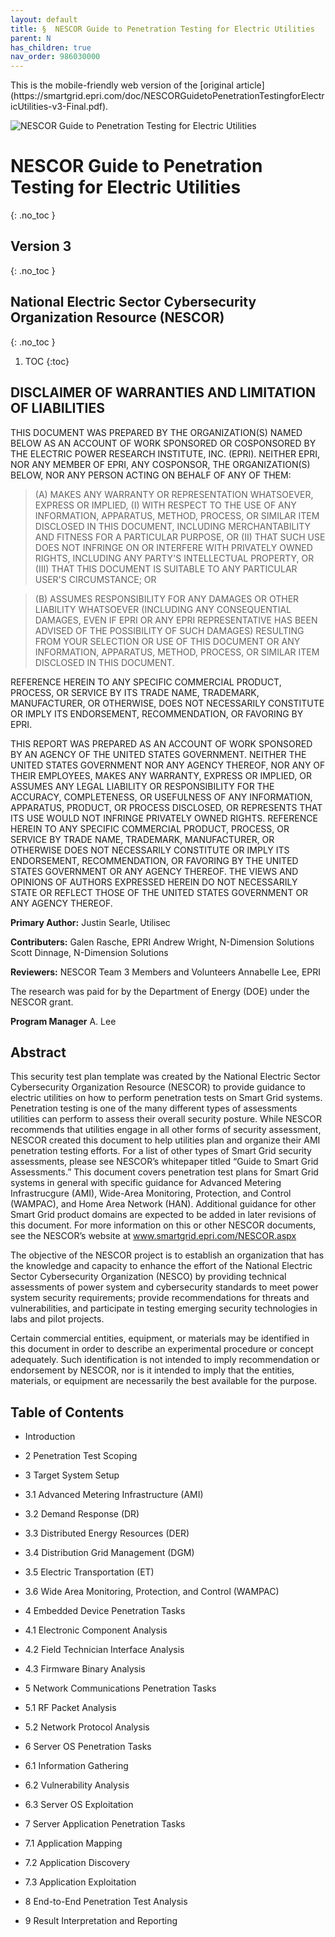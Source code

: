 ```yaml
---
layout: default
title: §  NESCOR Guide to Penetration Testing for Electric Utilities 
parent: N 
has_children: true
nav_order: 986030000 
---
```

<style>
.dont-break-out {
  /* These are technically the same, but use both */
  overflow-wrap: break-word;
  word-wrap: break-word;

  -ms-word-break: break-all;
  /* This is the dangerous one in WebKit, as it breaks things wherever */
  word-break: break-all;
  /* Instead use this non-standard one: */
  word-break: break-word;
}
</style>

<div class="dont-break-out" markdown="1">
This is the mobile-friendly web version of the [original article](https://smartgrid.epri.com/doc/NESCORGuidetoPenetrationTestingforElectricUtilities-v3-Final.pdf).

![NESCOR Guide to Penetration Testing for Electric Utilities](https://statics.bsafes.com/images/papers/NESCORGuidetoPenetrationTestingforElectricUtilities-v3-Final-58.png)

# NESCOR Guide to Penetration Testing for Electric Utilities  
{: .no_toc }
## Version 3 
{: .no_toc }

## National Electric Sector Cybersecurity Organization Resource (NESCOR) 
{: .no_toc }

1. TOC
{:toc}

## DISCLAIMER OF WARRANTIES AND LIMITATION OF LIABILITIES
THIS DOCUMENT WAS PREPARED BY THE ORGANIZATION(S) NAMED BELOW AS AN ACCOUNT OF WORK SPONSORED OR COSPONSORED BY THE ELECTRIC POWER RESEARCH INSTITUTE, INC. (EPRI). NEITHER EPRI, NOR ANY MEMBER OF EPRI, ANY COSPONSOR, THE ORGANIZATION(S) BELOW, NOR ANY PERSON ACTING ON BEHALF OF ANY OF THEM: 

> (A) MAKES ANY WARRANTY OR REPRESENTATION WHATSOEVER, EXPRESS OR IMPLIED, (I) WITH RESPECT TO THE USE OF ANY INFORMATION, APPARATUS, METHOD, PROCESS, OR SIMILAR ITEM DISCLOSED IN THIS DOCUMENT, INCLUDING MERCHANTABILITY AND FITNESS FOR A PARTICULAR PURPOSE, OR (II) THAT SUCH USE DOES NOT INFRINGE ON OR INTERFERE WITH PRIVATELY OWNED RIGHTS, INCLUDING ANY PARTY'S INTELLECTUAL PROPERTY, OR (III) THAT THIS DOCUMENT IS SUITABLE TO ANY PARTICULAR USER'S CIRCUMSTANCE; OR 

> (B) ASSUMES RESPONSIBILITY FOR ANY DAMAGES OR OTHER LIABILITY WHATSOEVER (INCLUDING ANY CONSEQUENTIAL DAMAGES, EVEN IF EPRI OR ANY EPRI REPRESENTATIVE HAS BEEN ADVISED OF THE POSSIBILITY OF SUCH DAMAGES) RESULTING FROM YOUR SELECTION OR USE OF THIS DOCUMENT OR ANY INFORMATION, APPARATUS, METHOD, PROCESS, OR SIMILAR ITEM DISCLOSED IN THIS DOCUMENT.

REFERENCE HEREIN TO ANY SPECIFIC COMMERCIAL PRODUCT, PROCESS, OR SERVICE BY ITS TRADE NAME, TRADEMARK, MANUFACTURER, OR OTHERWISE, DOES NOT NECESSARILY CONSTITUTE OR IMPLY ITS ENDORSEMENT, RECOMMENDATION, OR FAVORING BY EPRI.

THIS REPORT WAS PREPARED AS AN ACCOUNT OF WORK SPONSORED BY AN AGENCY OF THE UNITED STATES GOVERNMENT. NEITHER THE UNITED STATES GOVERNMENT NOR ANY AGENCY THEREOF, NOR ANY OF THEIR EMPLOYEES, MAKES ANY WARRANTY, EXPRESS OR IMPLIED, OR ASSUMES ANY LEGAL LIABILITY OR RESPONSIBILITY FOR THE ACCURACY, COMPLETENESS, OR USEFULNESS OF ANY INFORMATION, APPARATUS, PRODUCT, OR PROCESS DISCLOSED, OR REPRESENTS THAT ITS USE WOULD NOT INFRINGE PRIVATELY OWNED RIGHTS. REFERENCE HEREIN TO ANY SPECIFIC COMMERCIAL PRODUCT, PROCESS, OR SERVICE BY TRADE NAME, TRADEMARK, MANUFACTURER, OR OTHERWISE DOES NOT NECESSARILY CONSTITUTE OR IMPLY ITS ENDORSEMENT, RECOMMENDATION, OR FAVORING BY THE UNITED STATES GOVERNMENT OR ANY AGENCY THEREOF. THE VIEWS AND OPINIONS OF AUTHORS EXPRESSED HEREIN DO NOT NECESSARILY STATE OR REFLECT THOSE OF THE UNITED STATES GOVERNMENT OR ANY AGENCY THEREOF.

**Primary Author:**
Justin Searle, Utilisec

**Contributers:**
Galen Rasche, EPRI
Andrew Wright, N-Dimension Solutions
Scott Dinnage, N-Dimension Solutions

**Reviewers:**
NESCOR Team 3 Members and Volunteers
Annabelle Lee, EPRI

The research was paid for by the Department of Energy (DOE) under the NESCOR grant.

**Program Manager**
A. Lee

## Abstract

This security test plan template was created by the National Electric Sector Cybersecurity Organization Resource (NESCOR) to provide guidance to electric utilities on how to perform penetration tests on Smart Grid systems. Penetration testing is one of the many different types of assessments utilities can perform to assess their overall security posture. While NESCOR recommends that utilities engage in all other forms of security assessment, NESCOR created this document to help utilities plan and organize their AMI penetration testing efforts. For a list of other types of Smart Grid security assessments, please see NESCOR’s whitepaper titled “Guide to Smart Grid Assessments.” This document covers penetration test plans for Smart Grid systems in general with specific guidance for Advanced Metering Infrastrucgure (AMI), Wide-Area Monitoring, Protection, and Control (WAMPAC), and Home Area Network (HAN). Additional guidance for other Smart Grid product domains are expected to be added in later revisions of this document. For more information on this or other NESCOR documents, see the NESCOR’s website at www.smartgrid.epri.com/NESCOR.aspx

The objective of the NESCOR project is to establish an organization that has the knowledge and capacity to enhance the effort of the National Electric Sector Cybersecurity Organization (NESCO) by providing technical assessments of power system and cybersecurity standards to meet power system security requirements; provide recommendations for threats and vulnerabilities, and participate in testing emerging security technologies in labs and pilot projects.

Certain commercial entities, equipment, or materials may be identified in this document in order to describe an experimental procedure or concept adequately. Such identification is not intended to imply recommendation or endorsement by NESCOR, nor is it intended to imply that the entities, materials, or equipment are necessarily the best available for the purpose.

## Table of Contents
-  Introduction

- 2 Penetration Test Scoping 

- 3 Target System Setup

 - 3.1 Advanced Metering Infrastructure (AMI)

 - 3.2 Demand Response (DR)

 - 3.3 Distributed Energy Resources (DER)

 - 3.4 Distribution Grid Management (DGM)

 - 3.5 Electric Transportation (ET)

 - 3.6 Wide Area Monitoring, Protection, and Control (WAMPAC)

- 4 Embedded Device Penetration Tasks

 - 4.1 Electronic Component Analysis

 - 4.2 Field Technician Interface Analysis

 - 4.3 Firmware Binary Analysis

- 5 Network Communications Penetration Tasks

 - 5.1 RF Packet Analysis

 - 5.2 Network Protocol Analysis

- 6 Server OS Penetration Tasks

 - 6.1 Information Gathering

 - 6.2 Vulnerability Analysis

 - 6.3 Server OS Exploitation

- 7 Server Application Penetration Tasks

 - 7.1 Application Mapping

 - 7.2 Application Discovery

 - 7.3 Application Exploitation

- 8 End-to-End Penetration Test Analysis

- 9 Result Interpretation and Reporting

</div>
